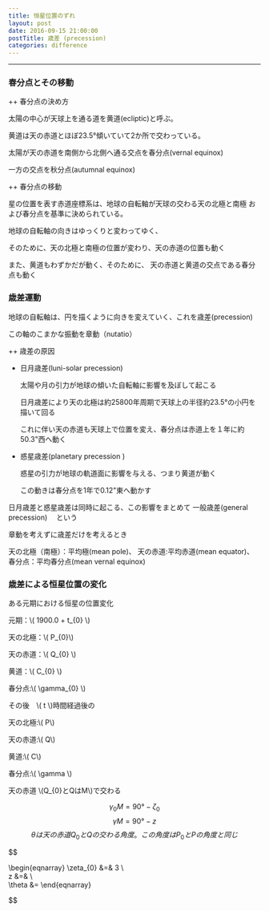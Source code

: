```yaml
---
title: 恒星位置のずれ
layout: post
date: 2016-09-15 21:00:00
postTitle: 歳差 (precession)
categories: difference
---
```


-------

### 春分点とその移動

++ 春分点の決め方

太陽の中心が天球上を通る道を黄道(ecliptic)と呼ぶ。

黄道は天の赤道とほぼ23.5°傾いていて2か所で交わっている。

太陽が天の赤道を南側から北側へ通る交点を春分点(vernal equinox)

一方の交点を秋分点(autumnal equinox)

<div id="canvas01"></div>

++ 春分点の移動

星の位置を表す赤道座標系は、地球の自転軸が天球の交わる天の北極と南極
および春分点を基準に決められている。

地球の自転軸の向きはゆっくりと変わってゆく、

そのために、天の北極と南極の位置が変わり、天の赤道の位置も動く

また、黄道もわずかだが動く、そのために、
天の赤道と黄道の交点である春分点も動く

### 歳差運動

地球の自転軸は、円を描くように向きを変えていく、これを歳差(precession)

この軸のこまかな振動を章動（nutatio）

<div id="canvas02"></div>

++ 歳差の原因
  
  + 日月歳差(luni-solar precession)
      
      太陽や月の引力が地球の傾いた自転軸に影響を及ぼして起こる

      日月歳差により天の北極は約25800年周期で天球上の半径約23.5°の小円を描いて回る

      これに伴い天の赤道も天球上で位置を変え、春分点は赤道上を１年に約50.3"西へ動く

  + 惑星歳差(planetary precession )
      
      惑星の引力が地球の軌道面に影響を与える、つまり黄道が動く

      この動きは春分点を1年で0.12"東へ動かす

日月歳差と惑星歳差は同時に起こる、この影響をまとめて 一般歳差(general precession) 　という      

章動を考えずに歳差だけを考えるとき

天の北極（南極）：平均極(mean pole)、
天の赤道:平均赤道(mean equator)、
春分点：平均春分点(mean vernal equinox)

### 歳差による恒星位置の変化

ある元期における恒星の位置変化

元期：\\( 1900.0 + t_{0} \\)

天の北極：\\( P_{0}\\)

天の赤道：\\( Q_{0} \\)

黄道：\\( C_{0} \\)

春分点:\\( \gamma_{0} \\)

その後　\\( t \\)時間経過後の

天の北極:\\( P\\)

天の赤道:\\( Q\\)

黄道:\\( C\\)

春分点:\\( \gamma \\)

<div id="canvas03"></div>

天の赤道 \\(Q_{0}とQはM\\)で交わる

$$
\gamma_{0}M = 90°-\zeta_{0}  
$$
$$
\gamma M = 90° - z
$$
$$
\theta は天の赤道Q_{0}とQの交わる角度。この角度はP_{0}とPの角度と同じ
$$

$$

\begin{eqnarray}
\zeta_{0} &=& 3 \\\
z &=& \\\
\theta &=
\end{eqnarray}

$$







<script src="//code.jquery.com/jquery-1.11.3.js"></script>
<script src="{{site.url}}/js/three.js"></script>
<script src="{{site.url}}/js/celestial-calc.js"></script>
<script src="https://dl.dropboxusercontent.com/u/3587259/Code/Threejs/OrbitControls.js"></script>
<script src="http://d3js.org/d3.v3.js"></script>
<script src="{{site.url}}/js/d3draws.js"></script>
<script type="text/javascript" src="http://cdn.mathjax.org/mathjax/latest/MathJax.js?config=TeX-AMS-MML_SVG"></script>
<script src="https://cdn.rawgit.com/google/code-prettify/master/loader/run_prettify.js?skin=sons-of-obsidian"></script>
<script type="text/javascript">
var $window = $(window)
  // make code pretty
  $('pre').addClass('prettyprint');
  $('pre').css({"background":"#111",
                 "font-size":"1.05em",
                    "border":"0px"}
                );
  $('code').css({"font-size":"1.05em","color":"#f00"});
  $('canvas').css({"background":"#fff"});


var height = 500,
    width  = 700;
var pi2 = Math.PI * 2;
var pi = Math.PI;
var aDegree = Math.PI / 180;
var decStep = Math.PI / 18;

function Point(x,y,z,label, r){
  this.x = x;
  this.y = y;
  this.z = z;
  this.label = label;
  this.r = r;
};
  // variables
  var sphereRadius = 200,
      earthRadius = 150,
      axisLength = sphereRadius * 1.3;

  // point material
  var pointMaterial = new THREE.MeshLambertMaterial( {
    color: 0xffffff
  } );
  var pointGeometry = new THREE.SphereGeometry( 4, 32, 32 );


/**
   春分点
          　**/

var proc1 = function(){

  // シーン追加
  var scene = new THREE.Scene();
  // カメラを追加
  var camera = new THREE.OrthographicCamera(  width / - 2, width / 2, height / 2, height / - 2, 1, 10000 );
  camera.position.y = -1000;

  // ライト追加
  var ambLight = new THREE.AmbientLight(0xffff00, 1.0);
  scene.add(ambLight);

   // renderer 追加
  var renderer = new THREE.WebGLRenderer();
  renderer.setSize( width, height );
  document.getElementById("canvas01").appendChild( renderer.domElement );
  // control追加
  controls = new THREE.OrbitControls(camera, renderer.domElement);
  
  // グループ追加
  var group = new THREE.Group();
 
   // ** Celestial Sphere ******
  var sphereGeo = new THREE.SphereGeometry( sphereRadius, 32, 32 );
  var sphereMat = new THREE.MeshLambertMaterial( {
    color: 0xffff00,
    transparent: true,
    opacity: 0.3
  } );
  // celestial sphere
  var sphere = new THREE.Mesh( sphereGeo, sphereMat );
  group.add( sphere );

  /* 
      Points 
              */

  // points data 
  var pointsData = [];

  // Origin
  pointsData.push(new Point( 0, 0, 0, "O" ));
  // North Pole
  pointsData.push(new Point( 0, 0, sphereRadius, "P" ));
  // South Pole
  pointsData.push(new Point( 0, 0, -sphereRadius, "P'" ));
 
  // 春分点　γ
  var A = aDegree * 0;
  var theta = aDegree * 0;
  var x = sphereRadius*Math.cos(A);
  var y = sphereRadius*Math.sin(A);
  var z = 0;

  var x_ = x;
  var y_ = y * Math.cos(theta) + z * Math.sin(theta);;
  var z_ = y * Math.sin(theta) + z * Math.cos(theta);
  
  pointsData.push(new Point(x_, y_, z_, "γ"));
 


  //  Draw points 
  for (var i = 0; i < pointsData.length; i++) {

    var r = (pointsData[i].r==undefined)?4:pointsData[i].r;
    var pointGeometry = new THREE.SphereGeometry( r, 32, 32 );

    if (r) {

    var x = pointsData[i].x;
    var y = pointsData[i].y;
    var z = pointsData[i].z;
 
    var pointMesh = new THREE.Mesh( pointGeometry, pointMaterial );
    pointMesh.position.set(x, y, z) ; 

    group.add(pointMesh);
    }

  };

  /* *** Lines  ***** */

  // ********* 天の赤道 ***********
  material = new THREE.MeshLambertMaterial( {
    color: 0xff0000
  } );

  var equator = new THREE.Geometry();
    
  var theta = aDegree*0;
  var r = sphereRadius;

  for (var j=0; j<=pi2; j+=aDegree){
      var x = r*Math.cos(j);
      var y = r*Math.sin(j);
      var z = 0;//r*Math.sin(j);

      var x_e = x;
      var y_e = y * Math.cos(theta) + z * Math.sin(theta);;
      var z_e = y * Math.sin(theta) + z * Math.cos(theta);
      equator.vertices.push(
        new THREE.Vector3( x_e, y_e, z_e )
      );
  };
  var equatorLine = new THREE.Line( equator, material );
  group.add( equatorLine );

// ********* 黄道 ***********
  material = new THREE.MeshLambertMaterial( {
    color: 0xffff00
  } );

  var ecliptic = new THREE.Geometry();
    
  var theta = aDegree*23.5;
  var r = sphereRadius;

  for (var j=0; j<=pi2; j+=aDegree){
      var x = r*Math.cos(j);
      var y = r*Math.sin(j);
      var z = 0;//r*Math.sin(j);

      var x_e = x;
      var y_e = y * Math.cos(theta) + z * Math.sin(theta);;
      var z_e = y * Math.sin(theta) + z * Math.cos(theta);
      ecliptic.vertices.push(
        new THREE.Vector3( x_e, y_e, z_e )
      );
  };
  var eclipticLine = new THREE.Line( ecliptic, material );
  group.add( eclipticLine );


  // **** 文字 *****
  var loader = new THREE.FontLoader();
  var font;
  loader.load( '{{site.url}}/fonts/helvetiker_regular.typeface.json',   
    function ( response ) {
      font = response;
      
      // 点ラベル表示
      material = new THREE.MeshPhongMaterial( { color: 0xffffff } );
      for (var i = 0; i < pointsData.length; i++) {
        var textGeo = new THREE.TextGeometry( pointsData[i].label, {
          font: font,
          size: 13,
          height: 5
        });    
        var textMesh1 = new THREE.Mesh( textGeo, material );

        textMesh1.position.x = 1.1*pointsData[i].x; 
        textMesh1.position.y = 1.1*pointsData[i].y;
        textMesh1.position.z = 1.1*pointsData[i].z;

        textMesh1.rotation.x = pi2 / 4 ;

        var theta_ = Math.asin(pointsData[i].y/sphereRadius);
        

        textMesh1.rotation.y = theta_ + 3* pi/4;
 
        group.add(textMesh1);
      };
       
  });

  group.rotation.z = -aDegree*130;
  group.rotation.x = aDegree*30;
  group.rotation.y = aDegree*00;

  scene.add( group );
  
  function render() {
    requestAnimationFrame( render );

    renderer.render( scene, camera );

    controls.update();
  }

  render();
}

/**
   歳差運動
          　**/

var proc2 = function(){

  // シーン追加
  var scene = new THREE.Scene();
  // カメラを追加
  var camera = new THREE.OrthographicCamera(  width / - 2, width / 2, height / 2, height / - 2, 1, 10000 );

  camera.position.z = 1000;

  // ライト追加
  var ambLight = new THREE.AmbientLight(0xffff00, 1.0);
  scene.add(ambLight);

   // renderer 追加
  var renderer = new THREE.WebGLRenderer();
  renderer.setSize( width, height );
  document.getElementById("canvas02").appendChild( renderer.domElement );
  
  // グループ追加
  var group = new THREE.Group();
 
   // ** Celestial Sphere ******
  var sphereGeo = new THREE.SphereGeometry( 150, 32, 32 );
  var sphereMat = new THREE.MeshLambertMaterial( {
    color: 0x006699,
    transparent: true,
    opacity: 0.7
  } );
  // celestial sphere
  var sphere = new THREE.Mesh( sphereGeo, sphereMat );
  group.add( sphere );

  scene.add( group );

  /* 地軸 */
  material = new THREE.MeshLambertMaterial( {
    color: 0xffffff
  } );

  var axis = new THREE.Geometry();
    
  axis.vertices.push( new THREE.Vector3( 0, 175*Math.cos(pi/2-11.75*aDegree), 175 ) );

  axis.vertices.push( new THREE.Vector3( 0, 175*Math.cos(pi/2-11.75*aDegree+pi), -175 ) );
  
  var axisLine = new THREE.Line( axis, material );
  group.add( axisLine );

  group.rotation.x = aDegree * -60;


function render() {
  requestAnimationFrame( render ); // 60フレーム/秒
  
  
  group.rotation.z -= 0.05;
  
  renderer.render( scene, camera );
}
render();
}

/**
   　　歳差
          　**/
var proc3 = function(){

  // シーン追加
  var scene = new THREE.Scene();
  // カメラを追加
  var camera = new THREE.OrthographicCamera(  width / - 2, width / 2, height / 2, height / - 2, 1, 10000 );
  camera.position.y = -1000;

  // ライト追加
  var ambLight = new THREE.AmbientLight(0xffff00, 1.0);
  scene.add(ambLight);

   // renderer 追加
  var renderer = new THREE.WebGLRenderer();
  renderer.setSize( width, height );
  document.getElementById("canvas03").appendChild( renderer.domElement );
  // control追加
  controls = new THREE.OrbitControls(camera, renderer.domElement);
  
  // グループ追加
  var group0 = new THREE.Group();
  var group1 = new THREE.Group();
 
   // ** Celestial Sphere ******
  var sphereGeo = new THREE.SphereGeometry( sphereRadius, 32, 32 );
  var sphereMat = new THREE.MeshLambertMaterial( {
    color: 0xffff00,
    transparent: true,
    opacity: 0.3
  } );
  // celestial sphere
  var sphere = new THREE.Mesh( sphereGeo, sphereMat );
  group0.add( sphere );

  /* 
      Points 
              */

  // points data 
  var pointsData0 = [];
  var pointsData1 = [];

  // Origin
  pointsData0.push(new Point( 0, 0, 0, "O" ));
  // North Pole
  pointsData0.push(new Point( 0, 0, sphereRadius, "P0" ));
  // South Pole
  pointsData0.push(new Point( 0, 0, -sphereRadius, "P'0" ));
  // North Pole
  var x = 0;
  var y = 0;
  var z = sphereRadius;
  var x_ = x;
  var y_ = y * Math.cos(theta) + z * Math.sin(theta);;
  var z_ = y * Math.sin(theta) + z * Math.cos(theta);

  pointsData1.push(new Point( 0, 0, sphereRadius, "P" ));
 
  // 春分点　γ0
  var A = aDegree * 0;
  var theta = aDegree * 0;
  var x = sphereRadius*Math.cos(A);
  var y = sphereRadius*Math.sin(A);
  var z = 0;

  var x_ = x;
  var y_ = y * Math.cos(theta) + z * Math.sin(theta);;
  var z_ = y * Math.sin(theta) + z * Math.cos(theta);
  
  pointsData0.push(new Point(x_, y_, z_, "γ0"));
 
  // 春分点　γ
  var A = aDegree * 0;
  var theta = aDegree * 0;
  var x = sphereRadius*Math.cos(A);
  var y = sphereRadius*Math.sin(A);
  var z = 0;

  var x_ = x;
  var y_ = y * Math.cos(theta) + z * Math.sin(theta);;
  var z_ = y * Math.sin(theta) + z * Math.cos(theta);
  
  pointsData1.push(new Point(x_, y_, z_, "γ"));

  // 交点　M
  var A = aDegree * 0;
  var theta = aDegree * 50;
  var x = sphereRadius*Math.cos(A);
  var y = sphereRadius*Math.sin(A);
  var z = 0;
 
  var x_ = x * Math.cos(theta) + y * Math.sin(theta);;
  var y_ = x * Math.sin(theta) + y * Math.cos(theta);
  var z_ = z;
  
  pointsData0.push(new Point(x_, y_, z_, "M"));

  //  Draw points 
  for (var i = 0; i < pointsData0.length; i++) {

    var r = (pointsData0[i].r==undefined)?4:pointsData[i].r;
    var pointGeometry = new THREE.SphereGeometry( r, 32, 32 );

    if (r) {

    var x = pointsData0[i].x;
    var y = pointsData0[i].y;
    var z = pointsData0[i].z;
 
    var pointMesh = new THREE.Mesh( pointGeometry, pointMaterial );
    pointMesh.position.set(x, y, z) ; 

    group0.add(pointMesh);
    }

  };

  for (var i = 0; i < pointsData1.length; i++) {

    var r = (pointsData1[i].r==undefined)?4:pointsData[i].r;
    var pointGeometry = new THREE.SphereGeometry( r, 32, 32 );

    if (r) {

    var x = pointsData1[i].x;
    var y = pointsData1[i].y;
    var z = pointsData1[i].z;
 
    var pointMesh = new THREE.Mesh( pointGeometry, pointMaterial );
    pointMesh.position.set(x, y, z) ; 

    group1.add(pointMesh);
    }

  };

  /* *** Lines  ***** */

  // ********* 天の赤道 Q0　***********
  material = new THREE.MeshLambertMaterial( {
    color: 0xff0000
  } );

  var equator = new THREE.Geometry();
    
  var theta = aDegree*0;
  var r = sphereRadius;

  for (var j=0; j<=pi2; j+=aDegree){
      var x = r*Math.cos(j);
      var y = r*Math.sin(j);
      var z = 0;//r*Math.sin(j);

      var x_e = x;
      var y_e = y * Math.cos(theta) + z * Math.sin(theta);;
      var z_e = y * Math.sin(theta) + z * Math.cos(theta);
      equator.vertices.push(
        new THREE.Vector3( x_e, y_e, z_e )
      );
  };
  var equatorLine = new THREE.Line( equator, material );
  group0.add( equatorLine );

  // ********* 天の赤道 Q　***********
  material = new THREE.MeshLambertMaterial( {
    color: 0xff0000
  } );

  var equator = new THREE.Geometry();
    
  var theta = aDegree*0;
  var r = sphereRadius;

  for (var j=0; j<=pi2; j+=aDegree){
      var x = r*Math.cos(j);
      var y = r*Math.sin(j);
      var z = 0;//r*Math.sin(j);

      var x_e = x;
      var y_e = y * Math.cos(theta) + z * Math.sin(theta);;
      var z_e = y * Math.sin(theta) + z * Math.cos(theta);
      equator.vertices.push(
        new THREE.Vector3( x_e, y_e, z_e )
      );
  };
  var equatorLine1 = new THREE.Line( equator, material );
  group1.add( equatorLine1 ); 


// ********* 黄道 0 ***********
  material = new THREE.MeshLambertMaterial( {
    color: 0xffff00
  } );

  var ecliptic = new THREE.Geometry();
    
  var theta = aDegree*23.5;
  var r = sphereRadius;

  for (var j=0; j<=pi2; j+=aDegree){
      var x = r*Math.cos(j);
      var y = r*Math.sin(j);
      var z = 0;//r*Math.sin(j);

      var x_e = x;
      var y_e = y * Math.cos(theta) + z * Math.sin(theta);;
      var z_e = y * Math.sin(theta) + z * Math.cos(theta);
      ecliptic.vertices.push(
        new THREE.Vector3( x_e, y_e, z_e )
      );
  };
  var eclipticLine = new THREE.Line( ecliptic, material );
  group0.add( eclipticLine );

  // ********* 黄道 ***********
  material = new THREE.MeshLambertMaterial( {
    color: 0xffff00
  } );

  var ecliptic = new THREE.Geometry();
    
  var theta = aDegree*23.5;
  var r = sphereRadius;

  for (var j=0; j<=pi2; j+=aDegree){
      var x = r*Math.cos(j);
      var y = r*Math.sin(j);
      var z = 0;//r*Math.sin(j);

      var x_e = x;
      var y_e = y * Math.cos(theta) + z * Math.sin(theta);;
      var z_e = y * Math.sin(theta) + z * Math.cos(theta);
      ecliptic.vertices.push(
        new THREE.Vector3( x_e, y_e, z_e )
      );
  };
  var eclipticLine1 = new THREE.Line( ecliptic, material );
  group1.add( eclipticLine1 );


  // **** 文字 *****
  // theta
  var theta = aDegree * 15;
  var alpha = aDegree * -10;
  var x = 0;
  var y = 0;
  var z = sphereRadius;
  var x0 = x * Math.cos(theta) + z * Math.sin(theta);;
  var y0 = y;
  var z0 = x * Math.sin(theta) + z * Math.cos(theta);
  
  var x_ = x0 * Math.cos(alpha) + y0 * Math.sin(alpha);;
  var y_ = x0 * Math.sin(alpha) + y0 * Math.cos(alpha);
  var z_ = z0;

  pointsData0.push(new Point( x_, y_, z_, "Θ" ));

  // theta
  var theta = aDegree * 93;
  var alpha = aDegree * 20;
  var x = 0;
  var y = 0;
  var z = sphereRadius;
  var x0 = x * Math.cos(theta) + z * Math.sin(theta);;
  var y0 = y;
  var z0 = x * Math.sin(theta) + z * Math.cos(theta);
  
  var x_ = x0 * Math.cos(alpha) + y0 * Math.sin(alpha);;
  var y_ = x0 * Math.sin(alpha) + y0 * Math.cos(alpha);
  var z_ = z0;

  pointsData0.push(new Point( x_, y_, z_, "Θ" ));

  // 90° + z
  var theta = aDegree * 105;
  var alpha = aDegree * 0;
  var x = 0;
  var y = 0;
  var z = sphereRadius;
  var x0 = x * Math.cos(theta) + z * Math.sin(theta);;
  var y0 = y;
  var z0 = x * Math.sin(theta) + z * Math.cos(theta);
  
  var x_ = x0 * Math.cos(alpha) + y0 * Math.sin(alpha);;
  var y_ = x0 * Math.sin(alpha) + y0 * Math.cos(alpha);
  var z_ = z0;

  pointsData0.push(new Point( x_, y_, z_, "90°+z" ));

  // 90° - zeta
  var theta = aDegree * 87;
  var alpha = aDegree * 25;
  var x = 0;
  var y = 0;
  var z = sphereRadius;
  var x0 = x * Math.cos(theta) + z * Math.sin(theta);;
  var y0 = y;
  var z0 = x * Math.sin(theta) + z * Math.cos(theta);
  
  var x_ = x0 * Math.cos(alpha) + y0 * Math.sin(alpha);;
  var y_ = x0 * Math.sin(alpha) + y0 * Math.cos(alpha);
  var z_ = z0;

  pointsData0.push(new Point( x_, y_, z_, "90°-ζ" ));

  var loader = new THREE.FontLoader();
  var font;
  loader.load( '{{site.url}}/fonts/helvetiker_regular.typeface.json',   
    function ( response ) {
      font = response;
      
      // 点ラベル表示
      material = new THREE.MeshPhongMaterial( { color: 0xffffff } );
      for (var i = 0; i < pointsData0.length; i++) {
        var textGeo = new THREE.TextGeometry( pointsData0[i].label, {
          font: font,
          size: 13,
          height: 5
        });    
        var textMesh0 = new THREE.Mesh( textGeo, material );

        textMesh0.position.x = 1.1*pointsData0[i].x; 
        textMesh0.position.y = 1.1*pointsData0[i].y;
        textMesh0.position.z = 1.1*pointsData0[i].z;

        textMesh0.rotation.x = pi2 / 3 ;

        var theta_ = Math.asin(pointsData0[i].y/sphereRadius);
        

        textMesh0.rotation.y = theta_ + 2* pi/4;
 
        group0.add(textMesh0);
      };
   
      for (var i = 0; i < pointsData1.length; i++) {
        var textGeo = new THREE.TextGeometry( pointsData1[i].label, {
          font: font,
          size: 13,
          height: 5
        });    
        var textMesh1 = new THREE.Mesh( textGeo, material );

        textMesh1.position.x = 1.1*pointsData1[i].x; 
        textMesh1.position.y = 1.1*pointsData1[i].y;
        textMesh1.position.z = 1.1*pointsData1[i].z;

        textMesh1.rotation.x = pi2 / 4 ;

        var theta_ = Math.asin(pointsData1[i].y/sphereRadius);
        

        textMesh1.rotation.y = theta_ + 3* pi/4;
 
        group1.add(textMesh1);
      };
       
  });

  group0.rotation.z = -aDegree*100;
  group0.rotation.x = aDegree*30;
  group0.rotation.y = aDegree*00;
  
  group1.rotation.z = -aDegree*130;
  group1.rotation.x = aDegree*40;
  group1.rotation.y = aDegree*-12;

  scene.add( group0 );
  scene.add( group1 );
  
  function render() {
    requestAnimationFrame( render );

    renderer.render( scene, camera );

    controls.update();
  }

  render();
}

proc1();
proc2();
proc3();

</script>